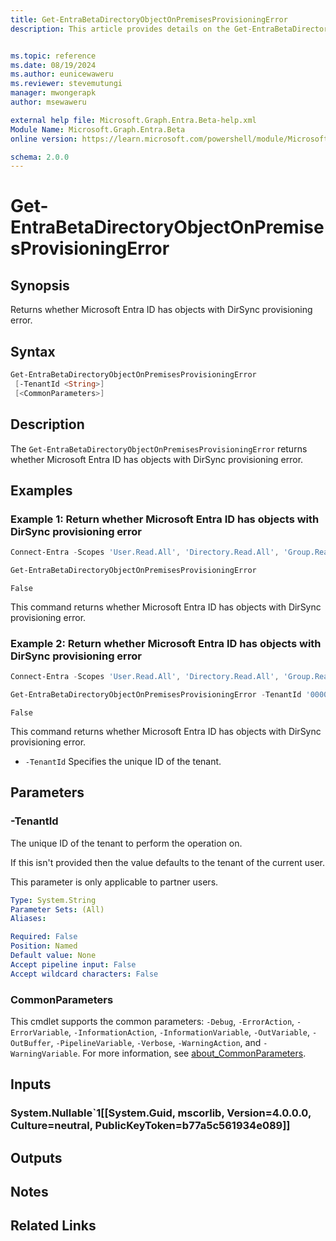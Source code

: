 ```yaml
---
title: Get-EntraBetaDirectoryObjectOnPremisesProvisioningError
description: This article provides details on the Get-EntraBetaDirectoryObjectOnPremisesProvisioningError command.


ms.topic: reference
ms.date: 08/19/2024
ms.author: eunicewaweru
ms.reviewer: stevemutungi
manager: mwongerapk
author: msewaweru

external help file: Microsoft.Graph.Entra.Beta-help.xml
Module Name: Microsoft.Graph.Entra.Beta
online version: https://learn.microsoft.com/powershell/module/Microsoft.Graph.Entra.Beta/Get-EntraBetaDirectoryObjectOnPremisesProvisioningError

schema: 2.0.0
---
```


# Get-EntraBetaDirectoryObjectOnPremisesProvisioningError

## Synopsis

Returns whether Microsoft Entra ID has objects with DirSync provisioning error.

## Syntax

```powershell
Get-EntraBetaDirectoryObjectOnPremisesProvisioningError
 [-TenantId <String>]
 [<CommonParameters>]
```

## Description

The `Get-EntraBetaDirectoryObjectOnPremisesProvisioningError` returns whether Microsoft Entra ID has objects with DirSync provisioning error.

## Examples

### Example 1: Return whether Microsoft Entra ID has objects with DirSync provisioning error

```powershell
Connect-Entra -Scopes 'User.Read.All', 'Directory.Read.All', 'Group.Read.All', 'Contacts.Read'

Get-EntraBetaDirectoryObjectOnPremisesProvisioningError 
```

```Output
False
```

This command returns whether Microsoft Entra ID has objects with DirSync provisioning error.

### Example 2: Return whether Microsoft Entra ID has objects with DirSync provisioning error

```powershell
Connect-Entra -Scopes 'User.Read.All', 'Directory.Read.All', 'Group.Read.All', 'Contacts.Read'

Get-EntraBetaDirectoryObjectOnPremisesProvisioningError -TenantId '0000aaaa-11bb-cccc-dd22-eeeeee333333'
```

```Output
False
```

This command returns whether Microsoft Entra ID has objects with DirSync provisioning error.

- `-TenantId` Specifies the unique ID of the tenant.

## Parameters

### -TenantId

The unique ID of the tenant to perform the operation on.

If this isn't provided then the value defaults to the tenant of the current user.

This parameter is only applicable to partner users.

```yaml
Type: System.String
Parameter Sets: (All)
Aliases:

Required: False
Position: Named
Default value: None
Accept pipeline input: False
Accept wildcard characters: False
```

### CommonParameters

This cmdlet supports the common parameters: `-Debug`, `-ErrorAction`, `-ErrorVariable`, `-InformationAction`, `-InformationVariable`, `-OutVariable`, `-OutBuffer`, `-PipelineVariable`, `-Verbose`, `-WarningAction`, and `-WarningVariable`. For more information, see [about_CommonParameters](https://go.microsoft.com/fwlink/?LinkID=113216).

## Inputs

### System.Nullable`1[[System.Guid, mscorlib, Version=4.0.0.0, Culture=neutral, PublicKeyToken=b77a5c561934e089]]

## Outputs

## Notes

## Related Links
